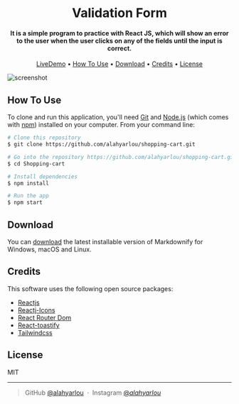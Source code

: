 <h1 align="center">
  Validation Form
  <br>
</h1>

<h4 align="center">It is a simple program to practice with React JS, which will show an error to the user when the user clicks on any of the fields until the input is correct.</h4>

<p align="center">
  <a href="https://shopping-cart-eosin-alpha.vercel.app/">LiveDemo</a> •
  <a href="#how-to-use">How To Use</a> •
  <a href="#download">Download</a> •
  <a href="#credits">Credits</a> •
  <a href="#license">License</a>
</p>

![screenshot](https://s6.uupload.ir/files/photo_2022-09-12_16-54-20_6lq3.jpg)

## How To Use

To clone and run this application, you'll need [Git](https://git-scm.com) and [Node.js](https://nodejs.org/en/download/) (which comes with [npm](http://npmjs.com)) installed on your computer. From your command line:

```bash
# Clone this repository
$ git clone https://github.com/alahyarlou/shopping-cart.git

# Go into the repository https://github.com/alahyarlou/shopping-cart.git
$ cd Shopping-cart

# Install dependencies
$ npm install

# Run the app
$ npm start
```

## Download

You can [download](https://codeload.github.com/alahyarlou/shopping-cart/zip/refs/heads/main) the latest installable version of Markdownify for Windows, macOS and Linux.

## Credits

This software uses the following open source packages:

- [Reactjs](http://reactjs.com/)
- [Reactj-Icons](https://react-icons.github.io/)
- [React Router Dom](https://reactrouter.com/)
- [React-toastify](https://fkhadra.github.io/)
- [Tailwindcss](https://tailwindcss.com/)

## License

MIT

---

> GitHub [@alahyarlou](https://github.com/alahyarlou) &nbsp;&middot;&nbsp;
> Instagram [@_alahyarlou_](https://instagram.com/_alahyarlou_)
